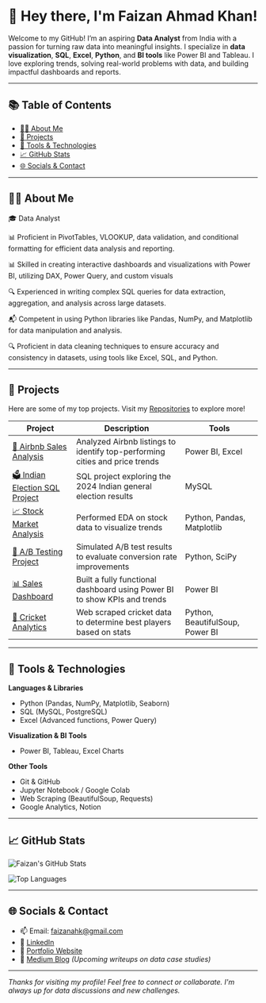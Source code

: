 

<!--
**FaizanAhK/FaizanAhk** is a ✨ _special_ ✨ repository because its `README.md` (this file) appears on your GitHub profile.

Here are some ideas to get you started:

- 🔭 I’m currently working on ...
- 🌱 I’m currently learning ...
- 👯 I’m looking to collaborate on ...
- 🤔 I’m looking for help with ...
- 💬 Ask me about ...
- 📫 How to reach me: ...
- 😄 Pronouns: ...
- ⚡ Fun fact: ...
-->
# 👋 Hey there, I'm Faizan Ahmad Khan!

Welcome to my GitHub! I’m an aspiring **Data Analyst** from India with a passion for turning raw data into meaningful insights. I specialize in **data visualization**, **SQL**, **Excel**, **Python**, and **BI tools** like Power BI and Tableau. I love exploring trends, solving real-world problems with data, and building impactful dashboards and reports.

---

## 📚 Table of Contents

- [👨‍💻 About Me](#-about-me)
- [📌 Projects](#-projects)
- [🧰 Tools & Technologies](#-tools--technologies)
- [📈 GitHub Stats](#-github-stats)
- [🌐 Socials & Contact](#-socials--contact)

---

## 👨‍💻 About Me

🎓 Data Analyst  

📊 Proficient in PivotTables, VLOOKUP, data validation, and conditional formatting for efficient data analysis and reporting.

📊 Skilled in creating interactive dashboards and visualizations with Power BI, utilizing DAX, Power Query, and custom visuals 

🔍 Experienced in writing complex SQL queries for data extraction, aggregation, and analysis across large datasets.

📬 Competent in using Python libraries like Pandas, NumPy, and Matplotlib for data manipulation and analysis.

🔍 Proficient in data cleaning techniques to ensure accuracy and consistency in datasets, using tools like Excel, SQL, and Python.
    
---

## 📌 Projects

Here are some of my top projects. Visit my [Repositories](https://github.com/FaizanAhK?tab=repositories) to explore more!

| Project | Description | Tools |
|--------|-------------|-------|
| [🏡 Airbnb Sales Analysis](https://github.com/FaizanAhK/Airbnb-Sales-Analysis) | Analyzed Airbnb listings to identify top-performing cities and price trends | Power BI, Excel |
| [🗳️ Indian Election SQL Project](https://github.com/FaizanAhK/Election-SQL-Analysis) | SQL project exploring the 2024 Indian general election results | MySQL |
| [📈 Stock Market Analysis](https://github.com/FaizanAhK/Stock-Market-EDA) | Performed EDA on stock data to visualize trends | Python, Pandas, Matplotlib |
| [🧪 A/B Testing Project](https://github.com/FaizanAhK/AB-Testing-Analysis) | Simulated A/B test results to evaluate conversion rate improvements | Python, SciPy |
| [📊 Sales Dashboard](https://github.com/FaizanAhK/Sales-Dashboard) | Built a fully functional dashboard using Power BI to show KPIs and trends | Power BI |
| [🏏 Cricket Analytics](https://github.com/FaizanAhK/Cricket-EDA) | Web scraped cricket data to determine best players based on stats | Python, BeautifulSoup, Power BI |

---

## 🧰 Tools & Technologies

**Languages & Libraries**  
- Python (Pandas, NumPy, Matplotlib, Seaborn)  
- SQL (MySQL, PostgreSQL)  
- Excel (Advanced functions, Power Query)

**Visualization & BI Tools**  
- Power BI, Tableau, Excel Charts

**Other Tools**  
- Git & GitHub  
- Jupyter Notebook / Google Colab  
- Web Scraping (BeautifulSoup, Requests)  
- Google Analytics, Notion

---

## 📈 GitHub Stats

![Faizan's GitHub Stats](https://github-readme-stats.vercel.app/api?username=FaizanAhK&show_icons=true&theme=radical)

![Top Languages](https://github-readme-stats.vercel.app/api/top-langs/?username=FaizanAhK&layout=compact&theme=radical)

---

## 🌐 Socials & Contact

- 📫 Email: faizanahk@gmail.com  
- 💼 [LinkedIn](https://www.linkedin.com/in/faizanahk/)  
- 📁 [Portfolio Website](https://datascienceportfol.io/fk20013358)  
- 📝 [Medium Blog](https://medium.com/@faizanahk) *(Upcoming writeups on data case studies)*  

---

_Thanks for visiting my profile! Feel free to connect or collaborate. I'm always up for data discussions and new challenges._
